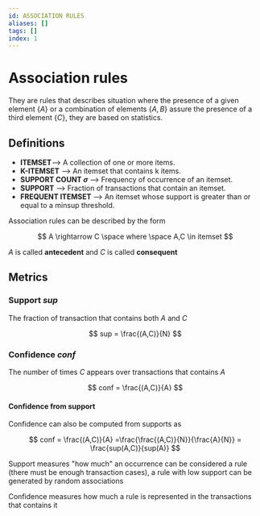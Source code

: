 ```yaml
---
id: ASSOCIATION RULES
aliases: []
tags: []
index: 1
---
```


# Association rules

They are rules that describes situation where the presence of a given element $\{A\}$ or a combination of elements $\{A,B\}$ assure the presence of a third element $\{C\}$, they are based on statistics.

## Definitions

- **ITEMSET**--> A collection of one or more items.
- **K-ITEMSET** --> An itemset that contains k items.
- **SUPPORT COUNT $\sigma$** --> Frequency of occurrence of an itemset.
- **SUPPORT** --> Fraction of transactions that contain an itemset.
- **FREQUENT ITEMSET** --> An itemset whose support is greater than or equal to a minsup threshold.

Association rules can be described by the form

$$
A \rightarrow C \space where \space A,C \in itemset
$$

$A$ is called **antecedent** and $C$ is called **consequent**

## Metrics

### Support  $sup$

The fraction of transaction that contains both $A$ and $C$

$$
sup = \frac{(A,C)}{N}
$$

### Confidence $conf$

The number of times $C$ appears over transactions that contains $A$

$$
conf = \frac{(A,C)}{A}
$$

#### Confidence from support

Confidence can also be computed from supports as

$$
conf = \frac{(A,C)}{A} =\frac{\frac{(A,C)}{N}}{\frac{A}{N}} = \frac{sup(A,C)}{sup(A)}
$$


Support measures "how much" an occurrence can be considered a rule (there must be enough transaction cases), a rule with low support can be generated by random associations

Confidence measures how much a rule is represented in the transactions that contains it

